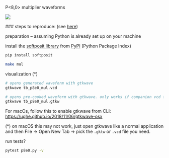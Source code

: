 


P<8,0> multiplier waveforms

![](https://www.dropbox.com/s/2nb9mkhmhwajb7q/Screen%20Shot%202021-11-17%20at%2012.58.51%20PM.png?raw=1)


### steps to reproduce:
(see [here](https://bitbucket.org/riscv-ppu/ppu/src/urbani/readme.md#cli-tools))

preparation – assuming Python is already set up on your machine

install the [softposit library](https://gitlab.com/cerlane/SoftPosit-Python) from [PyPI](https://pypi.org/project/softposit/) (Python Package Index)
```sh
pip install softposit
```

```sh
make mul
```

visualization (\*)
```sh
# opens generated waveform with gtkwave
gtkwave tb_p8e0_mul.vcd

# opens pre-cooked waveform with gtkwave. only works if companion vcd file is present, i.e. `tb_p8e0_mul.vcd`
gtkwave tb_p8e0_mul.gtkw
```

For macOs, follow this to enable gtkwave from CLI: https://ughe.github.io/2018/11/06/gtkwave-osx

(\*) on macOS this may not work, just open gtkwave like a normal application and then File -> Open New Tab -> pick the `.gktw` or `.vcd` file you need.


run tests?
```sh
pytest p8e0.py -v
```
